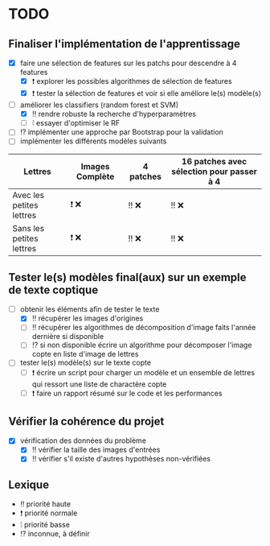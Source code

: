 # TODO

## Finaliser l'implémentation de l'apprentissage

- [x] faire une sélection de features sur les patchs pour descendre à 4 features
  - [x] :exclamation: explorer les possibles algorithmes de sélection de features
  - [x] :exclamation: tester la sélection de features et voir si elle améliore le(s) modèle(s)
- [ ] améliorer les classifiers (random forest et SVM)
  - [x] :bangbang: rendre robuste la recherche d'hyperparamètres
  - [ ] :grey_exclamation: essayer d'optimiser le RF
- [ ] :interrobang: implémenter une approche par Bootstrap pour la validation
- [ ] implémenter les différents modèles suivants

Lettres | Images Complète | 4 patches | 16 patches avec sélection pour passer à 4 |
---|---|---|---|
Avec les petites lettres|:exclamation: :x:|:bangbang: :x:|:bangbang: :x:|
Sans les petites lettres|:exclamation: :x:|:bangbang: :x:|:bangbang: :x:|

## Tester le(s) modèles final(aux) sur un exemple de texte coptique

- [ ] obtenir les éléments afin de tester le texte
  - [x] :bangbang: récupérer les images d'origines
  - [ ] :bangbang: récupérer les algorithmes de décomposition d'image faits l'année dernière si disponible
  - [ ] :interrobang: si non disponible écrire un algorithme pour décomposer l'image copte en liste d'image de lettres
- [ ] tester le(s) modèle(s) sur le texte copte
  - [ ] :exclamation: écrire un script pour charger un modèle et un ensemble de lettres qui ressort une liste de charactère copte
  - [ ] :exclamation: faire un rapport résumé sur le code et les performances

## Vérifier la cohérence du projet

- [x] vérification des données du problème
  - [x] :bangbang: vérifier la taille des images d'entrées
  - [x] :bangbang: vérifier s'il existe d'autres hypothèses non-vérifiées

## Lexique

- :bangbang: priorité haute
- :exclamation: priorité normale
- :grey_exclamation: priorité basse
- :interrobang: inconnue, à définir
